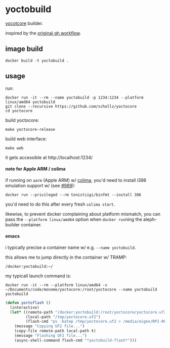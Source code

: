 # yoctobuild

[yocotcore](https://github.com/schollz/yoctocore) builder.

inspired by the [original gh workflow](https://github.com/schollz/yoctocore/blob/main/.github/workflows/build.yml).


## image build

    docker build -t yoctobuild .


## usage

run:

    docker run -it --rm --name yoctobuild -p 1234:1234 --platform linux/amd64 yoctobuild
    git clone --recursive https://github.com/schollz/yoctocore
    cd yoctocore

build yoctocore:

    make yoctocore-release

build web interface:

    make web

it gets accessible at http://localhost:1234/


#### note for Apple ARM / colima

if running on `aarm` (Apple ARM) w/ [colima](https://github.com/abiosoft/colima), you'd need to install i386 emulation support w/ (see [#989](https://github.com/abiosoft/colima/issues/989)):

    docker run --privileged --rm tonistiigi/binfmt --install 386

you'd need to do this after every fresh `colima start`.

likewise, to prevent docker complaining about platform mismatch, you can pass the `--platform linux/amd64` option when `docker run`ning the aleph-builder container.

#### emacs

i typically precise a container name w/ e.g. `--name yoctobuild`.

this allows me to jump directly in the container w/ TRAMP:

    /docker:yoctobuild:~/

my typicall launch command is:

    docker run -it --rm --platform linux/amd64 -v ~/Documents/code/monome/yoctocore:/root/yoctocore --name yoctobuild yoctobuild

```el
(defun yoctoflash ()
  (interactive)
  (let* ((remote-path "/docker:yoctobuild:/root/yoctocore/yoctocore.uf2")
         (local-path "/tmp/yoctocore.uf2")
         (flash-cmd "pv -batep /tmp/yoctocore.uf2 > /media/eigen/RPI-RP2/_core.uf2"))
    (message "Copying UF2 file...")
    (copy-file remote-path local-path t)
    (message "Flashing UF2 file...")
    (async-shell-command flash-cmd "*yoctobuild-flash*")))
```

```
